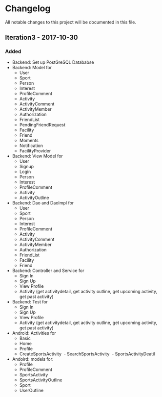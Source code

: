 # Changelog
All notable changes to this project will be documented in this file.
## Iteration3 - 2017-10-30
### Added
* Backend: Set up PostGreSQL Datababse
* Backend: Model for
  - User
  - Sport
  - Person
  - Interest
  - ProfileComment
  - Activity
  - ActivityComment
  - ActivityMember
  - Authorization
  - FriendList
  - PendingFriendRequest
  - Facility
  - Friend
  - Moments
  - Notification
  - FacilityProvider
* Backend: View Model for
  - User
  - Signup
  - Login
  - Person
  - Interest
  - ProfileComment
  - Activity
  - ActivityOutline
* Backend: Dao and DaoImpl for
  - User
  - Sport
  - Person
  - Interest
  - ProfileComment
  - Activity
  - ActivityComment
  - ActivityMember
  - Authorization
  - FriendList
  - Facility
  - Friend
* Backend: Controller and Service for
  - Sign In
  - Sign Up
  - View Profile
  - Activity (get activitydetail, get activity outline, get upcoming activity, get past activity)
* Backend: Test for
  - Sign In
  - Sign Up
  - View Profile
  - Activity (get activitydetail, get activity outline, get upcoming activity, get past activity)
* Android: Activities for 
  - Basic
  - Home
  - Profile
  - CreateSportsActivity
  - SearchSportsActivity
  - SportsActivityDeatil
* Andoird: models for:
  - Profile
  - ProfileComment
  - SportsActivity
  - SportsActivityOutline
  - Sport
  - UserOutline
